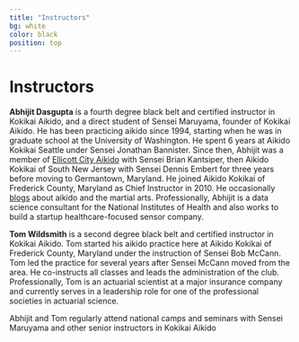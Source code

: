 ```yaml
---
title: "Instructors"
bg: white
color: black
position: top
---
```

# Instructors

**Abhijit Dasgupta** is a fourth degree black belt and certified instructor in Kokikai Aikido,  and a direct student of Sensei Maruyama, founder of Kokikai Aikido. 
He has been 
practicing aikido since 1994, starting when he was in graduate school at the University of Washington. He spent
6 years at Aikido Kokikai Seattle under Sensei Jonathan Bannister. Since then, Abhijit was a member of [Ellicott City Aikido](http://www.ellicottcityaikido.com) with Sensei Brian Kantsiper, then Aikido Kokikai of South New Jersey with Sensei Dennis Embert
for three years before moving to Germantown, Maryland. He joined Aikido Kokikai of Frederick County, Maryland as Chief Instructor in 2010. He occasionally <a href="http://aikidasgupta.blogspot.com" target="_blank">blogs</a>  about aikido and the martial arts. 
Professionally, Abhijit is a data science consultant for the National Institutes of Health and also works to build a startup healthcare-focused sensor company. 

**Tom Wildsmith** is a second degree black belt and certified instructor in Kokikai Aikido.  Tom started his aikido practice here at Aikido Kokikai of Frederick County, Maryland
under the instruction of Sensei Bob McCann. Tom led the practice for several years after Sensei McCann moved from the area. 
He co-instructs all classes and leads the administration of the club. Professionally, Tom is an actuarial scientist at a major insurance company and currently serves in a 
leadership role for one of the professional societies in actuarial science. 

Abhijit and Tom regularly attend national camps and seminars with Sensei Maruyama and other senior instructors in Kokikai Aikido


